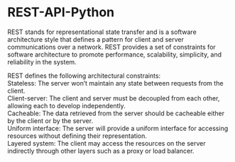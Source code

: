 # REST-API-Python

REST stands for representational state transfer and is a software architecture style that defines a pattern for client and server communications over a network. 
REST provides a set of constraints for software architecture to promote performance, scalability, simplicity, and reliability in the system.

REST defines the following architectural constraints: <br>
Stateless: The server won’t maintain any state between requests from the client. <br>
Client-server: The client and server must be decoupled from each other, allowing each to develop independently. <br>
Cacheable: The data retrieved from the server should be cacheable either by the client or by the server. <br>
Uniform interface: The server will provide a uniform interface for accessing resources without defining their representation. <br>
Layered system: The client may access the resources on the server indirectly through other layers such as a proxy or load balancer.
